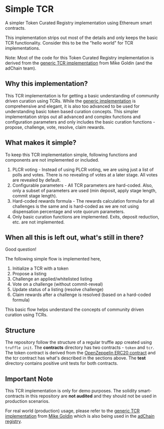# Simple TCR

A simpler Token Curated Registry implementation using Ethereum smart contracts.

This implementation strips out most of the details and only keeps the basic TCR functionality. Consider this to be the "hello world" for TCR implementations.

Note: Most of the code for this Token Curated Registry implementation is derived from the [generic TCR implementation](https://github.com/skmgoldin/tcr) from Mike Goldin (and the adChain team).

## Why this implementation?

This TCR implementation is for getting a basic understanding of community driven curation using TCRs. While the [generic implementation](https://github.com/skmgoldin/tcr) is comprehensive and elegant, it is also too advanced to be used for understanding basic token based curation concepts. This simpler implementation strips out all advanced and complex functions and configuration parameters and only includes the basic curation functions - propose, challenge, vote, resolve, claim rewards.

## What makes it simple?

To keep this TCR implementation simple, following functions and components are not implemented or included.

1. PLCR voting - Instead of using PLCR voting, we are using just a list of polls and votes. There is no revealing of votes at a later stage. All votes are revealed by default.
1. Configurable parameters - All TCR parameters are hard-coded. Also, only a subset of parameters are used (min deposit, apply stage length, commit stage length).
1. Hard-coded rewards formula - The rewards calculation formula for all challenges is the same and is hard-coded as we are not using dispensation percentage and vote quorum parameters.
1. Only basic curation functions are implemented. Exits, deposit reduction, etc. are not implemented.

## When all this is left out, what's still in there?

Good question!

The following simple flow is implemented here,

1. Initialize a TCR with a token
1. Propose a listing
1. Challenge an applied/whitelisted listing
1. Vote on a challenge (without commit-reveal)
1. Update status of a listing (resolve challenge)
1. Claim rewards after a challenge is resolved (based on a hard-coded formula)

This basic flow helps understand the concepts of community driven curation using TCRs.

## Structure

The repository follow the structure of a regular truffle app created using `truffle init`. The **contracts** directory has two contracts - `token` and `tcr`. The token contract is derived from the [OpenZeppelin ERC20 contract](https://github.com/OpenZeppelin/openzeppelin-solidity/tree/master/contracts/token/ERC20) and the tcr contract has what's described in the sections above. The **test** directory contains positive unit tests for both contracts.

## Important Note

This TCR implementation is only for demo purposes. The solidity smart-contracts in this repository are **not audited** and they should not be used in production scenarios.

For real world (production) usage, please refer to the [generic TCR implementation](https://github.com/skmgoldin/tcr) from [Mike Goldin](https://github.com/skmgoldin) which is also being used in the [adChain registry](https://adchain.com/).
